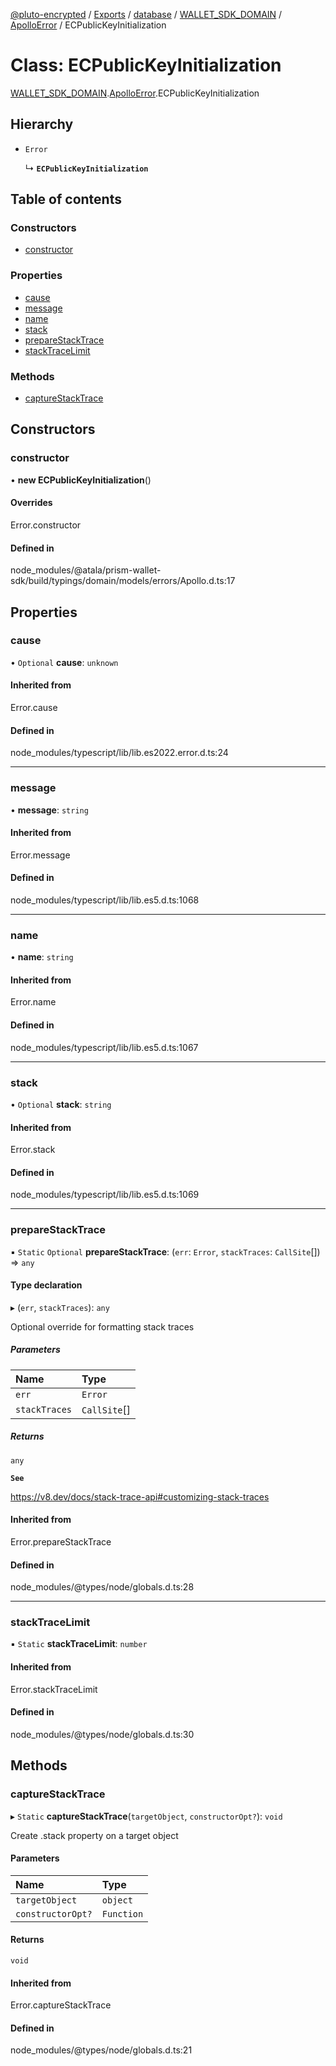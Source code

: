 [@pluto-encrypted](../README.md) / [Exports](../modules.md) / [database](../modules/database.md) / [WALLET\_SDK\_DOMAIN](../modules/database.WALLET_SDK_DOMAIN.md) / [ApolloError](../modules/database.WALLET_SDK_DOMAIN.ApolloError.md) / ECPublicKeyInitialization

# Class: ECPublicKeyInitialization

[WALLET\_SDK\_DOMAIN](../modules/database.WALLET_SDK_DOMAIN.md).[ApolloError](../modules/database.WALLET_SDK_DOMAIN.ApolloError.md).ECPublicKeyInitialization

## Hierarchy

- `Error`

  ↳ **`ECPublicKeyInitialization`**

## Table of contents

### Constructors

- [constructor](database.WALLET_SDK_DOMAIN.ApolloError.ECPublicKeyInitialization.md#constructor)

### Properties

- [cause](database.WALLET_SDK_DOMAIN.ApolloError.ECPublicKeyInitialization.md#cause)
- [message](database.WALLET_SDK_DOMAIN.ApolloError.ECPublicKeyInitialization.md#message)
- [name](database.WALLET_SDK_DOMAIN.ApolloError.ECPublicKeyInitialization.md#name)
- [stack](database.WALLET_SDK_DOMAIN.ApolloError.ECPublicKeyInitialization.md#stack)
- [prepareStackTrace](database.WALLET_SDK_DOMAIN.ApolloError.ECPublicKeyInitialization.md#preparestacktrace)
- [stackTraceLimit](database.WALLET_SDK_DOMAIN.ApolloError.ECPublicKeyInitialization.md#stacktracelimit)

### Methods

- [captureStackTrace](database.WALLET_SDK_DOMAIN.ApolloError.ECPublicKeyInitialization.md#capturestacktrace)

## Constructors

### constructor

• **new ECPublicKeyInitialization**()

#### Overrides

Error.constructor

#### Defined in

node_modules/@atala/prism-wallet-sdk/build/typings/domain/models/errors/Apollo.d.ts:17

## Properties

### cause

• `Optional` **cause**: `unknown`

#### Inherited from

Error.cause

#### Defined in

node_modules/typescript/lib/lib.es2022.error.d.ts:24

___

### message

• **message**: `string`

#### Inherited from

Error.message

#### Defined in

node_modules/typescript/lib/lib.es5.d.ts:1068

___

### name

• **name**: `string`

#### Inherited from

Error.name

#### Defined in

node_modules/typescript/lib/lib.es5.d.ts:1067

___

### stack

• `Optional` **stack**: `string`

#### Inherited from

Error.stack

#### Defined in

node_modules/typescript/lib/lib.es5.d.ts:1069

___

### prepareStackTrace

▪ `Static` `Optional` **prepareStackTrace**: (`err`: `Error`, `stackTraces`: `CallSite`[]) => `any`

#### Type declaration

▸ (`err`, `stackTraces`): `any`

Optional override for formatting stack traces

##### Parameters

| Name | Type |
| :------ | :------ |
| `err` | `Error` |
| `stackTraces` | `CallSite`[] |

##### Returns

`any`

**`See`**

https://v8.dev/docs/stack-trace-api#customizing-stack-traces

#### Inherited from

Error.prepareStackTrace

#### Defined in

node_modules/@types/node/globals.d.ts:28

___

### stackTraceLimit

▪ `Static` **stackTraceLimit**: `number`

#### Inherited from

Error.stackTraceLimit

#### Defined in

node_modules/@types/node/globals.d.ts:30

## Methods

### captureStackTrace

▸ `Static` **captureStackTrace**(`targetObject`, `constructorOpt?`): `void`

Create .stack property on a target object

#### Parameters

| Name | Type |
| :------ | :------ |
| `targetObject` | `object` |
| `constructorOpt?` | `Function` |

#### Returns

`void`

#### Inherited from

Error.captureStackTrace

#### Defined in

node_modules/@types/node/globals.d.ts:21

